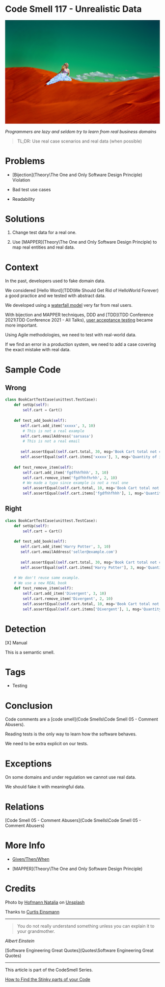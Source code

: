 # Code Smell 117 - Unrealistic Data

![Code Smell 117 - Unrealistic Data](hofmann-natalia-lxrkrBx-c_o-unsplash.jpg)

*Programmers are lazy and seldom try to learn from real business domains*

> TL;DR: Use real case scenarios and real data (when possible)

# Problems

- [Bijection](Theory\The One and Only Software Design Principle) Violation

- Bad test use cases

- Readability

# Solutions

1. Change test data for a real one.

2. Use [MAPPER](Theory\The One and Only Software Design Principle) to map real entities and real data.

# Context

In the past, developers used to fake domain data.

We considered [Hello Word](TDD\We Should Get Rid of HelloWorld Forever) a good practice and we tested with abstract data.

We developed using a [waterfall model](https://en.wikipedia.org/wiki/Waterfall_model) very far from real users.

With bijection and MAPPER techniques, DDD and [TDD](TDD Conference 2021\TDD Conference 2021 - All Talks), [user acceptance testing](https://en.wikipedia.org/wiki/Acceptance_testing) became more important.

Using Agile methodologies, we need to test with real-world data.

If we find an error in a production system, we need to add a case covering the exact mistake with real data.

# Sample Code

## Wrong

[Gist Url]: # (https://gist.github.com/mcsee/d9b312e97d7233738ea06f322ae41da1)
```python
class BookCartTestCase(unittest.TestCase):
    def setUp(self):
        self.cart = Cart()

    def test_add_book(self):
       self.cart.add_item('xxxxx', 3, 10)
        # This is not a real example
       self.cart.emailAddress('sarsasa')
        # This is not a real email

       self.assertEqual(self.cart.total, 30, msg='Book Cart total not correct after adding books')
       self.assertEqual(self.cart.items['xxxxx'], 3, msg='Quantity of items not correct after adding book')
 
    def test_remove_item(self):
        self.cart.add_item('fgdfhhfhhh', 3, 10)
        self.cart.remove_item('fgdfhhfhrhh', 2, 10)    
        # We made a typo since example is not a real one
        self.assertEqual(self.cart.total, 10, msg='Book Cart total not correct after removing book')
        self.assertEqual(self.cart.items['fgdfhhfhhh'], 1, msg='Quantity of books not correct after removing book')
```

## Right

[Gist Url]: # (https://gist.github.com/mcsee/539d4699db494d180219620b7baeedea)
```python
class BookCartTestCase(unittest.TestCase):
    def setUp(self):
        self.cart = Cart()

    def test_add_book(self):
       self.cart.add_item('Harry Potter', 3, 10)
       self.cart.emailAddress('seller@example.com')
       
       self.assertEqual(self.cart.total, 30, msg='Book Cart total not correct after adding books')
       self.assertEqual(self.cart.items['Harry Potter'], 3, msg='Quantity of items not correct after adding book')

    # We don't reuse same example.
    # We use a new REAL book
    def test_remove_item(self):
        self.cart.add_item('Divergent', 3, 10)
        self.cart.remove_item('Divergent', 2, 10)    
        self.assertEqual(self.cart.total, 10, msg='Book Cart total not correct after removing book')
        self.assertEqual(self.cart.items['Divergent'], 1, msg='Quantity of books not correct after removing book')

```

# Detection

[X] Manual

This is a semantic smell.

# Tags

- Testing

# Conclusion

Code comments are a [code smell](Code Smells\Code Smell 05 - Comment Abusers).

Reading tests is the only way to learn how the software behaves.

We need to be extra explicit on our tests.

# Exceptions

On some domains and under regulation we cannot use real data. 

We should fake it with meaningful data.

# Relations

[Code Smell 05 - Comment Abusers](Code Smells\Code Smell 05 - Comment Abusers)

# More Info

- [Given/Then/When](https://en.wikipedia.org/wiki/Given-When-Then)

- [MAPPER](Theory\The One and Only Software Design Principle)

# Credits

Photo by [Hofmann Natalia](https://unsplash.com/@natali333) on [Unsplash](https://unsplash.com/s/photos/surreal)

Thanks to [Curtis Einsmann](https://twitter.com/curtiseinsmann/status/1487118139196420099)
  
* * *

> You do not really understand something unless you can explain it to your grandmother.

_Albert Einstein_

[Software Engineering Great Quotes](Quotes\Software Engineering Great Quotes)

* * *

This article is part of the CodeSmell Series.

[How to Find the Stinky parts of your Code]()
